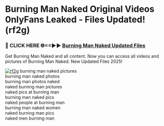 # Burning Man Naked Original Videos 0nlyFans Leaked - Files Updated! (rf2g)

<h3>🔴 CLICK HERE 🌐==►► <a href="https://tinyurl.com/up5wt9bj" rel="nofollow">Burning Man Naked Updated Files</a></h3>

Get Burning Man Naked and all content. Now you can access all videos and pictures of Burning Man Naked. New Updated Files 2025!

[![rf2g](https://i.imgur.com/ABiUzMV.gif)](https://tinyurl.com/up5wt9bj)
burning man naked pictures<br>
burning man naked photos<br>
burning man photos naked<br>
naked burning man pictures<br>
naked pics at burning man<br>
burning man naked pics<br>
naked people at burning man<br>
burning man naked women<br>
naked burning man pics<br>
naked men burning man